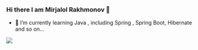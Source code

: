### Hi there I am Mirjalol Rakhmonov 👋

- 🌱 I’m currently learning Java , including Spring , Spring Boot, Hibernate and so on...

<img src="https://github-readme-stats.vercel.app/api?username=MirjalolRakhmonov&&show_icons=true&title_color=ffffff&icon_color=bb2acf&text_color=daf7dc&bg_color=151515">	
